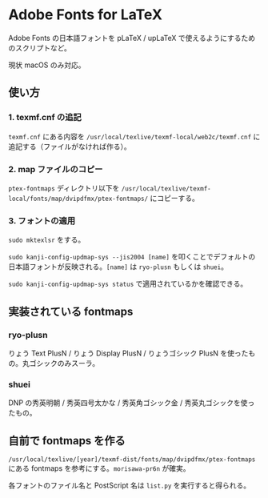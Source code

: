 # Adobe Fonts for LaTeX

Adobe Fonts の日本語フォントを pLaTeX / upLaTeX で使えるようにするためのスクリプトなど。

現状 macOS のみ対応。

## 使い方

### 1. texmf.cnf の追記

`texmf.cnf` にある内容を `/usr/local/texlive/texmf-local/web2c/texmf.cnf` に追記する（ファイルがなければ作る）。

### 2. map ファイルのコピー

`ptex-fontmaps` ディレクトリ以下を `/usr/local/texlive/texmf-local/fonts/map/dvipdfmx/ptex-fontmaps/` にコピーする。

### 3. フォントの適用

`sudo mktexlsr` をする。

`sudo kanji-config-updmap-sys --jis2004 [name]` を叩くことでデフォルトの日本語フォントが反映される。`[name]` は `ryo-plusn` もしくは `shuei`。

`sudo kanji-config-updmap-sys status` で適用されているかを確認できる。

## 実装されている fontmaps

### ryo-plusn

りょう Text PlusN / りょう Display PlusN / りょうゴシック PlusN を使ったもの。丸ゴシックのみスーラ。

### shuei

DNP の秀英明朝 / 秀英四号太かな / 秀英角ゴシック金 / 秀英丸ゴシックを使ったもの。

## 自前で fontmaps を作る

`/usr/local/texlive/[year]/texmf-dist/fonts/map/dvipdfmx/ptex-fontmaps` にある fontmaps を参考にする。`morisawa-pr6n` が確実。

各フォントのファイル名と PostScript 名は `list.py` を実行すると得られる。

